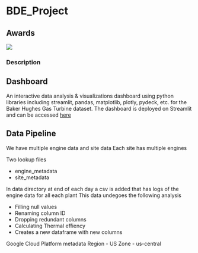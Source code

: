 # BDE_Project

<h2>Awards</h2>
<img src="https://i.imgur.com/IrEiIDi.jpg" />

### Description

## Dashboard
An interactive data analysis & visualizations dashboard using python libraries including streamlit, pandas, matplotlib, plotly, pydeck, etc. for the Baker Hughes Gas Turbine dataset. The dashboard is deployed on Streamlit and can be accessed [here](https://jay4codes-tamu-datathon-main-orrlds.streamlit.app/)

## Data Pipeline
We have multiple engine data and site data
Each site has multiple engines

Two lookup files
- engine_metadata
- site_metadata

In data directory at end of each day a csv is added that has logs of the engine data for all each plant
This data undegoes the following analysis
- Filling null values
- Renaming column ID
- Dropping redundant columns
- Calculating Thermal effiency
- Creates a new dataframe with new columns

Google Cloud Platform metadata
Region - US
Zone - us-central
